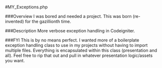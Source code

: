 #MY_Exceptions.php

###Overview
I was bored and needed a project. This was born (re-invented) for the gazillionth time.

###Description
More verbose exception handling in Codeigniter.

###FYI
This is by no means perfect. I wanted more of a boilerplate exception handling class to use in my projects without having to import multiple files. Everything is encapsulated within this class (presentation and all). Feel free to rip that out and pull in whatever presentation logic/assets you want.